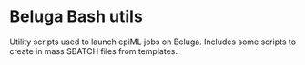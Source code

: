 # Beluga Bash utils

Utility scripts used to launch epiML jobs on Beluga.
Includes some scripts to create in mass SBATCH files from templates.
